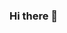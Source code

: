 ### Hi there 👋

<!--
**PROFESSORAEM2RODAS/PROFESSORAEM2RODAS** is a ✨ _special_ ✨ repository because its `README.md` (this file) appears on your GitHub profile.

Estou aqui para colocar minha pagina em visualização com o hospedeiro gratuito.
